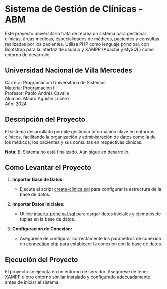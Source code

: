 # Sistema de Gestión de Clínicas - ABM

Este proyecto universitario trata de recrea un sistema para gestionar clínicas, áreas médicas, especialidades de médicos, pacientes y consultas realizadas por los pacientes. Utiliza PHP como lenguaje principal, con Bootstrap para la interfaz de usuario y XAMPP (Apache y MySQL) como entorno de desarrollo.

## Universidad Nacional de Villa Mercedes

Carrera: Programación Universitaria de Sistemas<br>
Materia: Programación III<br>
Profesor: Pablo Andrés Cavalie<br>
Alumno: Mauro Agustín Lucero<br>
Año: 2024

## Descripción del Proyecto

El sistema desarrollado permite gestionar información clave en entornos clínicos, facilitando la organización y administración de datos como la de los médicos, los pacientes y sus consultas en respectivas clínicas.

**Nota:** El Sistema no está finalizado. Aún sigue en desarrollo.

## Cómo Levantar el Proyecto

1. **Importar Base de Datos:**
   - Ejecute el script [create-clinica.sql](database/create-clinica.sql) para configurar la estructura de la base de datos.

2. **Importar Datos Iniciales:**
   - Utilice [inserts-principal.sql](database/inserts-principal.sql) para cargar datos iniciales y ejemplos de tuplas en la base de datos.

3. **Configuración de Conexión:**
   - Asegúrese de configurar correctamente los parámetros de conexión en [connection.php](lib/connection.php) para establecer la conexión con la base de datos.

## Ejecución del Proyecto

El proyecto se ejecuta en un entorno de servidor. Asegúrese de tener XAMPP u otro entorno similar instalado y configurado adecuadamente antes de iniciar el sistema.